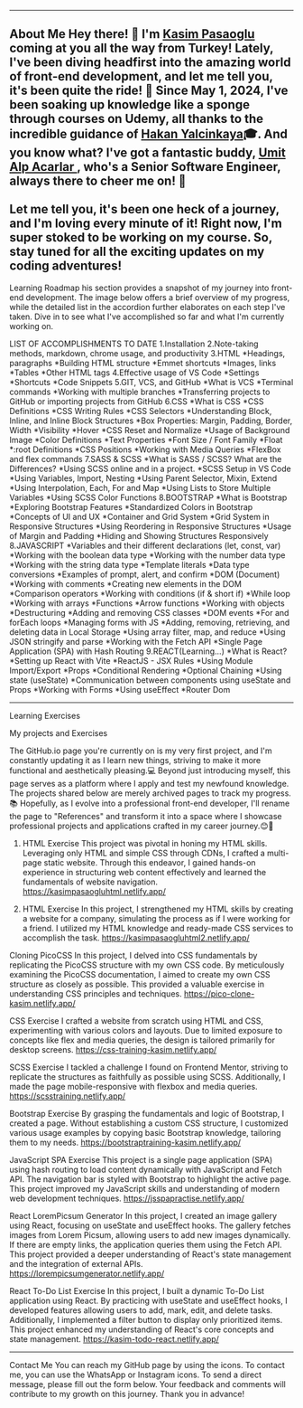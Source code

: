 
-----------------------------------
About Me
Hey there! 🌟 I'm <a class="link-offset-2 link-offset-3-hover link-underline link-underline-opacity-0 link-underline-opacity-100-hover text-reset fw-semibold" href="https://github.com/kasimpasaoglu" target="_blank">Kasim Pasaoglu</a> coming at you all the way from Turkey! Lately, I've been diving headfirst into the amazing world of front-end development, and let me tell you, it's been quite the ride! 🚀 Since May 1, 2024, I've been soaking up knowledge like a sponge through courses on Udemy, all thanks to the incredible guidance of <a class="link-offset-2 link-offset-3-hover link-underline link-underline-opacity-0 link-underline-opacity-100-hover text-reset fw-semibold" href="https://github.com/hakanyalcinkaya" target="_blank">Hakan Yalcinkaya</a>🎓. And you know what? I've got a fantastic buddy, <a class="link-offset-2 link-offset-3-hover link-underline link-underline-opacity-0 link-underline-opacity-100-hover text-reset fw-semibold" href="https://github.com/umitalp"> Umit Alp Acarlar </a>, who's a Senior Software Engineer, always there to cheer me on! 🙌 <br><br> Let me tell you, it's been one heck of a journey, and I'm loving every minute of it! Right now, I'm super stoked to be working on my course. So, stay tuned for all the exciting updates on my coding adventures!
-----------------------------------
Learning Roadmap
his section provides a snapshot of my journey into front-end development. The image below offers a brief overview of my progress, while the detailed list in the accordion further elaborates on each step I've taken. Dive in to see what I've accomplished so far and what I'm currently working on.

LIST OF ACCOMPLISHMENTS TO DATE
1.Installation
2.Note-taking methods, markdown, chrome usage, and productivity
3.HTML
*Headings, paragraphs
*Building HTML structure
*Emmet shortcuts
*Images, links
*Tables
*Other HTML tags
4.Effective usage of VS Code
*Settings
*Shortcuts
*Code Snippets
5.GIT, VCS, and GitHub
*What is VCS
*Terminal commands
*Working with multiple branches
*Transferring projects to GitHub or importing projects from GitHub
6.CSS
*What is CSS
*CSS Definitions
*CSS Writing Rules
*CSS Selectors
*Understanding Block, Inline, and Inline Block Structures
*Box Properties: Margin, Padding, Border, Width
*Visibility
*Hover
*CSS Reset and Normalize
*Usage of Background Image
*Color Definitions
*Text Properties
*Font Size / Font Family
*Float
*:root Definitions
*CSS Positions
*Working with Media Queries
*FlexBox and flex commands
7.SASS & SCSS
*What is SASS / SCSS? What are the Differences?
*Using SCSS online and in a project.
*SCSS Setup in VS Code
*Using Variables, Import, Nesting
*Using Parent Selector, Mixin, Extend
*Using Interpolation, Each, For and Map
*Using Lists to Store Multiple Variables
*Using SCSS Color Functions
8.BOOTSTRAP
*What is Bootstrap
*Exploring Bootstrap Features
*Standardized Colors in Bootstrap
*Concepts of UI and UX
*Container and Grid System
*Grid System in Responsive Structures
*Using Reordering in Responsive Structures
*Usage of Margin and Padding
*Hiding and Showing Structures Responsively
8.JAVASCRIPT
*Variables and their different declarations (let, const, var)
*Working with the boolean data type
*Working with the number data type
*Working with the string data type
*Template literals
*Data type conversions
*Examples of prompt, alert, and confirm
*DOM (Document)
*Working with comments
*Creating new elements in the DOM
*Comparison operators
*Working with conditions (if & short if)
*While loop
*Working with arrays
*Functions
*Arrow functions
*Working with objects
*Destructuring
*Adding and removing CSS classes
*DOM events
*For and forEach loops
*Managing forms with JS
*Adding, removing, retrieving, and deleting data in Local Storage
*Using array filter, map, and reduce
*Using JSON stringify and parse
*Working with the Fetch API
*Single Page Application (SPA) with Hash Routing
9.REACT(Learning...)
*What is React?
*Setting up React with Vite
*ReactJS - JSX Rules
*Using Module Import/Export
*Props
*Conditional Rendering
*Optional Chaining
*Using state (useState)
*Communication between components using useState and Props
*Working with Forms
*Using useEffect
*Router Dom

-----------------------------------
Learning Exercises

My projects and Exercises

The GitHub.io page you're currently on is my very first project, and I'm constantly updating it as I learn new things, striving to make it more functional and aesthetically pleasing.💻 Beyond just introducing myself, this page serves as a platform where I apply and test my newfound knowledge. The projects shared below are merely archived pages to track my progress.📚 Hopefully, as I evolve into a professional front-end developer, I'll rename the page to "References" and transform it into a space where I showcase professional projects and applications crafted in my career journey.😊🚀

1. HTML Exercise
This project was pivotal in honing my HTML skills. Leveraging only HTML and simple CSS through CDNs, I crafted a multi-page static website. Through this endeavor, I gained hands-on experience in structuring web content effectively and learned the fundamentals of website navigation.
https://kasimpasaogluhtml.netlify.app/

2. HTML Exercise
In this project, I strengthened my HTML skills by creating a website for a company, simulating the process as if I were working for a friend. I utilized my HTML knowledge and ready-made CSS services to accomplish the task.
https://kasimpasaogluhtml2.netlify.app/

Cloning PicoCSS
In this project, I delved into CSS fundamentals by replicating the PicoCSS structure with my own CSS code. By meticulously examining the PicoCSS documentation, I aimed to create my own CSS structure as closely as possible. This provided a valuable exercise in understanding CSS principles and techniques.
https://pico-clone-kasim.netlify.app/

CSS Exercise
I crafted a website from scratch using HTML and CSS, experimenting with various colors and layouts. Due to limited exposure to concepts like flex and media queries, the design is tailored primarily for desktop screens.
https://css-training-kasim.netlify.app/

SCSS Exercise
I tackled a challenge I found on Frontend Mentor, striving to replicate the structures as faithfully as possible using SCSS. Additionally, I made the page mobile-responsive with flexbox and media queries.
https://scsstraining.netlify.app/

Bootstrap Exercise
By grasping the fundamentals and logic of Bootstrap, I created a page. Without establishing a custom CSS structure, I customized various usage examples by copying basic Bootstrap knowledge, tailoring them to my needs.
https://bootstraptraining-kasim.netlify.app/

JavaScript SPA Exercise
This project is a single page application (SPA) using hash routing to load content dynamically with JavaScript and Fetch API. The navigation bar is styled with Bootstrap to highlight the active page. This project improved my JavaScript skills and understanding of modern web development techniques.
https://jsspapractise.netlify.app/

React LoremPicsum Generator
In this project, I created an image gallery using React, focusing on useState and useEffect hooks. The gallery fetches images from Lorem Picsum, allowing users to add new images dynamically. If there are empty links, the application queries them using the Fetch API. This project provided a deeper understanding of React's state management and the integration of external APIs.
https://lorempicsumgenerator.netlify.app/


React To-Do List Exercise
In this project, I built a dynamic To-Do List application using React. By practicing with useState and useEffect hooks, I developed features allowing users to add, mark, edit, and delete tasks. Additionally, I implemented a filter button to display only prioritized items. This project enhanced my understanding of React's core concepts and state management.
https://kasim-todo-react.netlify.app/

--------------------------------------

Contact Me
You can reach my GitHub page by using the icons. To contact me, you can use the WhatsApp or Instagram icons. To send a direct message, please fill out the form below. Your feedback and comments will contribute to my growth on this journey. Thank you in advance!